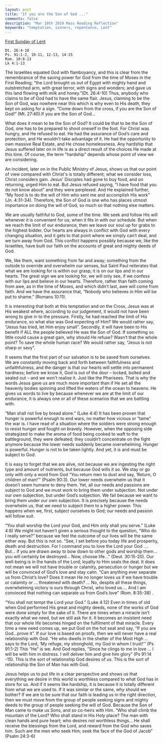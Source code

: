 ```yaml
---
layout: post
title: "If you are the Son of God ..."
comments: false
description: "Mar 10th 2019 Mass Reading Reflection"
keywords: "temptation, sinners, repentance, Lent"
---
```


[First Sunday of Lent](https://www.ewtn.com/daily-readings/?date=2019-03-10)

```
Dt. 26:4-10
Ps. 91:1-2, 10-11, 12-13, 14-15
Rom. 10:8-13
Lk 4:1-13
```
The Israelites equated God with flamboyancy, and this is clear from the remembrance of the saving power for God from the time of Moses in the First Reading; “the Lord brought us out of Egypt with mighty hand and outstretched arm, with great terror, with signs and wonders; and gave us this land flowing with milk and honey.”(Dt. 26:4-10) Thus, anybody who claims to be of God had to have the same flair. Jesus, claiming to be the Son of God, was nowhere near this which is why even to His death, they kept on asking for a sign. “Come down from the cross, if you are the Son of God!” (Mt. 27:40).If you are the Son of God...

What does it mean to be the Son of God? It could be that to be the Son of God, one has to be prepared to shoot oneself in the foot. For Christ was hungry, and He refused to eat. He had the assurance of God’s care and protection, and He wouldn’t take advantage of it. He had the opportunity to own massive Real Estate, and He chose homelessness. Any hardship that Jesus suffered later on in life is as a direct result of the choices He made at this time. Of course, the term "hardship" depends whose point of view we are considering. 

An incident, later on in the Public Ministry of Jesus, shows us that our point of view compared with Christ's is totally different; what we consider loss, Christ considers gain. Jesus' Disciples had gone to buy food, and on returning, urged Him to eat. But Jesus refused saying, “I have food that you do not know about” and they were perplexed. And He explained further, “My food is to do the will of Him who sent me and accomplish His work” (Jn. 4:31-34). Therefore, the Son of God is one who has places utmost importance on doing the will of God, so much so that nothing else matters.

We are usually faithful to God, some of the time. We seek and follow His will whenever it is convenient for us; when it fits in with our schedule. But when we reach the limit of our endurance, then we leave our soul up for grabs to the highest bidder. Our hearts are always in conflict with God with every changing situation, and it gets to that point where we simply can’t deal, and we turn away from God. This conflict happens possibly because we, like the Israelites, have built our faith on the accounts of great and mighty deeds of God. 

We, like them, want something from far and away; something from the outside to override and overwhelm our senses, but Saint Paul reiterates that what we are looking for is within our grasp; it is on our lips and in our hearts. The great sign we are looking for, we will only see, if we confess with our lips and believe in our hearts. Therefore, rather than faith coming from awe, as in the time of Moses, and which didn’t last, awe will come from faith. And we have the assurance that, “Nobody who believes in Him will be put to shame.” (Romans 10:11).

It is interesting that both at this temptation and on the Cross, Jesus was at His weakest where, according to our judgement, it would not have been wrong to give in to the pressure. Firstly, he had reached the limit of His endurance, so what else was God expecting of Him? We would rather say, “Jesus has tried, let Him enjoy small”.  Secondly, it will have been to His benefit if ALL the people believed He was the Son of God. If something so little could cause a great gain, why should He refuse? Wasn’t that the whole point? To save the whole human race? We would rather say, “Jesus is not sharp or savy".

It seems that the first part of our salvation is to be saved from ourselves. We are constantly moving back and forth between faithfulness and unfaithfulness, and the danger is that our hearts will settle into permanent hardness; before we know it, God is out of the door – locked, bolted and sealed out – and we won’t realise it. Just like the Pharisees. That is why the words Jesus gave us are much more important than if He set all the heavenly bodies spinning and lifted the waters of the ocean to heavens. He gives us words to live by because whenever we are at the limit of our endurance, it is always one or all of these scenarios that we are battling with. 

“Man shall not live by bread alone.” (Luke 4:4) It has been proven that hunger is powerful enough to end wars, no matter how vicious or “tame” the war is. I have read of a situation where the soldiers were strong enough to resist hunger and fought on bravely. However, when the opposing side strategized to make the aroma of food being cooked to waft to the battleground, they were defeated; they couldn’t concentrate on the fight anymore because the lower needs suddenly became overwhelming. Hunger is powerful. Hunger is not to be taken lightly. And yet, it is and must be subject to God. 

It is easy to forget that we are alive, not because we are ingesting the right type and amount of nutrients, but because God wills it so. We stay or go only with only a word from God “You return men to dust and say, ‘Return, O children of man!’” (Psalm 90:3). Our lower needs overwhelm us that it doesn’t seem humane to deny them. Yet, all our needs and passions are subject to God and we must work to bring them under subjection. Not under our own subjection, but under God’s subjection. We fail because we want to bring them under our own subjection. It is precisely because the needs overwhelm us, that we need to subject them to a higher power. This happens when we, first, subject ourselves to God; our needs and passion will follow suit. 

“You shall worship the Lord your God, and Him only shall you serve.” (Luke 4:8) We might not haven’t given a serious thought to the question, “Who do I really serve?” because we feel the outcome of our lives will be the same either way. But this is not so. “See, I set before you today life and prosperity, death and destruction. For I command you to love the Lord your God …. But… if you are drawn away to bow down to other gods and worship them… you will certainly be destroyed… Now, choose life…” (Deut. 30:15-20). Our well-being is in the hands of the Lord; loyalty to Him seals the deal. It does not mean we will not have trouble or calamity, persecution or hunger but we will be convinced of God’s love and stay calm. “Can anything ever separate us from Christ’s love? Does it mean He no longer loves us if we have trouble or calamity or … threatened with death? … No, despite all these things, overwhelming victory is ours through Christ, who loved us…. And I am convinced that nothing can separate us from God’s love” (Rom. 8:35-38) .

“You shall not tempt the Lord your God.” (Luke 4:12) Even in times of old when God performed His great and mighty deeds, none of the works of God were done simply for the sake of it. There are times when a miracle isn’t exactly what we need, but we still ask for it. It becomes an insistent need that our whole life becomes hinged on the fulfilment of that miracle. Every time a new need comes up, we put God on the hot seat and say, “If you are God…prove it”. If our love is based on proofs, then we will never have a real relationship with God. “He who dwells in the shelter of the Most High … says to the Lord, ‘My refuge, my stronghold, my God in whom I trust!’” (Ps 91:1-2) This “He” is we. And God replies, “Since he clings to me in love … I will be with him in distress. I will deliver him and give him glory” (Ps 91:14 -15). This is the sort of relationship God desires of us. This is the sort of relationship the Son of Man has with God.  

Jesus helps us to put life in a clear perspective and shows us that everything we desire in this world is worthless compared to what God has in store for us. And if it seems like hardship, it is because it is totally different from what we are used to. If it was similar or the same, why should we bother? If we are to be sure that our faith is leading us in the right direction, then we must move from the group of people seeking signs and mighty deeds to the group of people seeking the will of God. Because the Son of Man came to make us Sons, and so co-heirs with Him. “Who shall climb the mountain of the Lord? Who shall stand in His Holy place? The man with clean hands and pure heart; who desires not worthless things… He shall receive the blessings from the Lord, and reward from the God who saves him. Such are the men who seek Him; seek the face of the God of Jacob” (Psalm 24:3-6)
